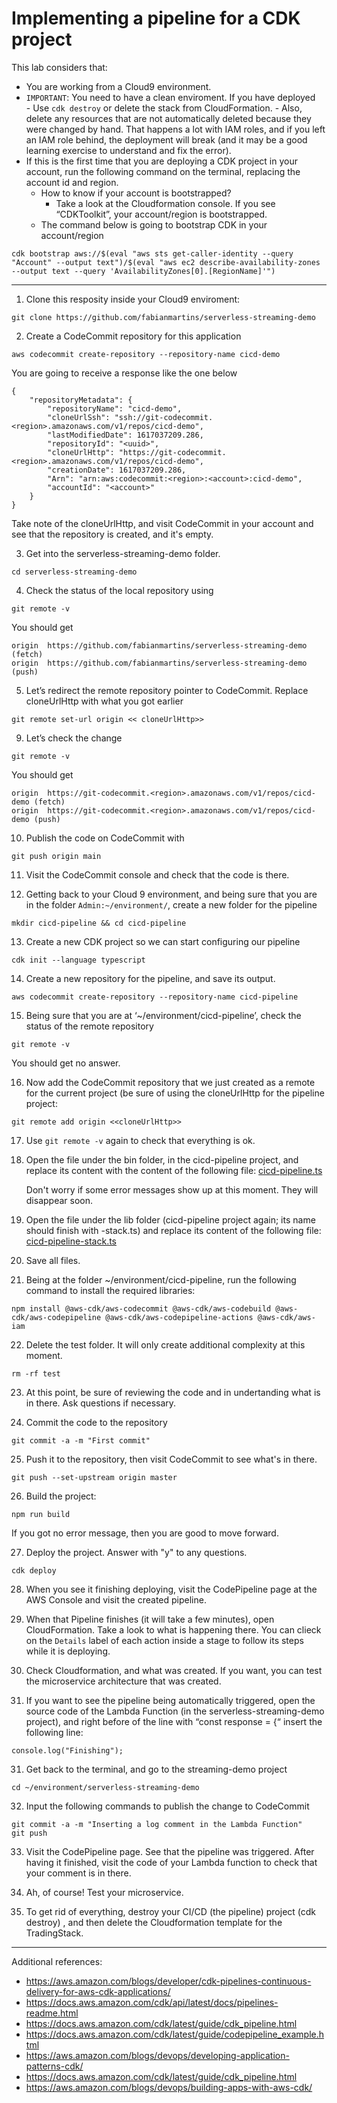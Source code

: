 # Implementing a pipeline for a CDK project

This lab considers that:
- You are working from a Cloud9 environment.
- `IMPORTANT`: You need to have a clean enviroment. If you have deployed  
        - Use `cdk destroy` or delete the stack from CloudFormation. 
        - Also, delete any resources that are not automatically deleted because they were changed by hand. That happens a lot with IAM roles, and if you left an IAM role behind, the deployment will break (and it may be a good learning exercise to understand and fix the error).
- If this is the first time that you are deploying a CDK project in your account, run the following command on the terminal, replacing the account id and region.
    - How to know if your account is bootstrapped? 
        - Take a look at the Cloudformation console. If you see “CDKToolkit”, your account/region is bootstrapped.
    - The command below is going to bootstrap CDK in your account/region
~~~
cdk bootstrap aws://$(eval "aws sts get-caller-identity --query "Account" --output text")/$(eval "aws ec2 describe-availability-zones --output text --query 'AvailabilityZones[0].[RegionName]'")  
~~~

***

1. Clone this resposity inside your Cloud9 enviroment:

~~~
git clone https://github.com/fabianmartins/serverless-streaming-demo
~~~

2.	Create a CodeCommit repository for this application

~~~
aws codecommit create-repository --repository-name cicd-demo
~~~  

You are going to receive a response like the one below

~~~
{
    "repositoryMetadata": {
        "repositoryName": "cicd-demo", 
        "cloneUrlSsh": "ssh://git-codecommit.<region>.amazonaws.com/v1/repos/cicd-demo", 
        "lastModifiedDate": 1617037209.286, 
        "repositoryId": "<uuid>", 
        "cloneUrlHttp": "https://git-codecommit.<region>.amazonaws.com/v1/repos/cicd-demo", 
        "creationDate": 1617037209.286, 
        "Arn": "arn:aws:codecommit:<region>:<account>:cicd-demo", 
        "accountId": "<account>"
    }
}
~~~

Take note of the cloneUrlHttp, and visit CodeCommit in your account and see that the repository is created, and it's empty.  

3. Get into the serverless-streaming-demo folder.

~~~
cd serverless-streaming-demo
~~~

4.	Check the status of the local repository using

~~~
git remote -v
~~~

You should get

~~~
origin  https://github.com/fabianmartins/serverless-streaming-demo (fetch)
origin  https://github.com/fabianmartins/serverless-streaming-demo (push)
~~~


5. Let’s redirect the remote repository pointer to CodeCommit. Replace cloneUrlHttp with what you got earlier
~~~
git remote set-url origin << cloneUrlHttp>>
~~~

9.	Let’s check the change

~~~
git remote -v
~~~

You should get

~~~
origin  https://git-codecommit.<region>.amazonaws.com/v1/repos/cicd-demo (fetch)
origin  https://git-codecommit.<region>.amazonaws.com/v1/repos/cicd-demo (push)
~~~

10.	Publish the code on CodeCommit with 

~~~
git push origin main
~~~

11.	Visit the CodeCommit console and check that the code is there.

12.	 Getting back to your Cloud 9 environment, and being sure that you are in the folder `Admin:~/environment/`, create a new folder for the pipeline

~~~
mkdir cicd-pipeline && cd cicd-pipeline
~~~

13.	Create a new CDK project so we can start configuring our pipeline

~~~
cdk init --language typescript
~~~

14.	 Create a new repository for the pipeline, and save its output.

~~~
aws codecommit create-repository --repository-name cicd-pipeline
~~~

15.	Being sure that you are at ‘~/environment/cicd-pipeline’, check the status of the remote repository

~~~
git remote -v
~~~

You should get no answer.

16.	Now add the CodeCommit repository that we just created as a remote for the current project (be sure of using the cloneUrlHttp for the pipeline project:

~~~
git remote add origin <<cloneUrlHttp>>
~~~

17.	Use `git remote -v` again to check that everything is ok.

18.	Open the file under the bin folder, in the cicd-pipeline project, and replace its content with the content of the following file: [cicd-pipeline.ts](./code/cicd-pipeline.ts)

    Don't worry if some error messages show up at this moment. They will disappear soon.

19.	Open the file under the lib folder (cicd-pipeline project again; its name should finish with -stack.ts) and replace its content of the following file: [cicd-pipeline-stack.ts](./cicd/code/cicd-pipeline-stack.ts)

20.	Save all files.

21.	 Being at the folder ~/environment/cicd-pipeline, run the following command to install the required libraries:

~~~
npm install @aws-cdk/aws-codecommit @aws-cdk/aws-codebuild @aws-cdk/aws-codepipeline @aws-cdk/aws-codepipeline-actions @aws-cdk/aws-iam
~~~

22.	Delete the test folder. It will only create additional complexity at this moment.

~~~
rm -rf test
~~~

23.	At this point, be sure of reviewing the code and in undertanding what is in there. Ask questions if necessary.

24.	Commit the code to the repository

~~~
git commit -a -m "First commit"
~~~

25.	Push it to the repository, then visit CodeCommit to see what's in there.

~~~
git push --set-upstream origin master
~~~

26.	Build the project:

~~~
npm run build
~~~

If you got no error message, then you are good to move forward.

27.	Deploy the project. Answer with "y" to any questions.

~~~
cdk deploy 
~~~

28.	When you see it finishing deploying, visit the CodePipeline page at the AWS Console and visit the created pipeline.

29.	When that Pipeline finishes (it will take a few minutes), open CloudFormation. Take a look to what is happening there. You can clieck on the `Details` label of each action inside a stage to follow its steps while it is deploying.

30. Check Cloudformation, and what was created. If you want, you can test the microservice architecture that was created.

31.	If you want to see the pipeline being automatically triggered, open the source code of the Lambda Function (in the serverless-streaming-demo project), and right before of the line with “const response = {“ insert the following line:

~~~
console.log("Finishing");
~~~

31.	Get back to the terminal, and go to the streaming-demo project

~~~
cd ~/environment/serverless-streaming-demo
~~~

32. Input the following commands to publish the change to CodeCommit

~~~
git commit -a -m "Inserting a log comment in the Lambda Function"
git push
~~~

33.	Visit the CodePipeline page. See that the pipeline was triggered. After having it finished, visit the code of your Lambda function to check that your comment is in there.

34.	Ah, of course! Test your microservice.

35.	To get rid of everything, destroy your CI/CD  (the pipeline) project (cdk destroy) , and then delete the Cloudformation template for the TradingStack.

***
Additional references:

- https://aws.amazon.com/blogs/developer/cdk-pipelines-continuous-delivery-for-aws-cdk-applications/
- https://docs.aws.amazon.com/cdk/api/latest/docs/pipelines-readme.html 
- https://docs.aws.amazon.com/cdk/latest/guide/cdk_pipeline.html 
- https://docs.aws.amazon.com/cdk/latest/guide/codepipeline_example.html 
- https://aws.amazon.com/blogs/devops/developing-application-patterns-cdk/ 
- https://docs.aws.amazon.com/cdk/latest/guide/cdk_pipeline.html 
- https://aws.amazon.com/blogs/devops/building-apps-with-aws-cdk/ 
